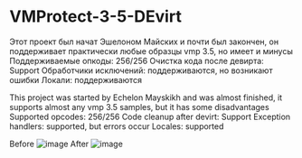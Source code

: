 # VMProtect-3-5-DEvirt
Этот проект был начат Эшелоном Майских и почти был закончен, он поддерживает практически любые образцы vmp 3.5, но имеет и минусы
Поддерживаемые опкоды:  256/256
Очистка кода после девирта: Support
Обработчики исключений: поддерживаются, но возникают ошибки
Локали: поддерживаются

This project was started by Echelon Mayskikh and was almost finished, it supports almost any vmp 3.5 samples, but it has some disadvantages
Supported opcodes: 256/256
Code cleanup after devirt: Support
Exception handlers: supported, but errors occur
Locales: supported

Before
![image](https://user-images.githubusercontent.com/123959803/215494345-f148b214-1052-4a7c-beea-e6bcf487626a.png)
After
![image](https://user-images.githubusercontent.com/123959803/215494623-6ad54317-743c-4d3b-8e66-96e0f52de019.png)

